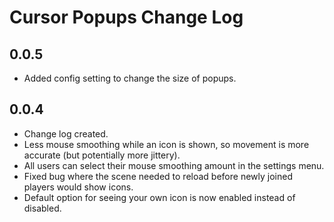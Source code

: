 # Cursor Popups Change Log

## 0.0.5
* Added config setting to change the size of popups.

## 0.0.4
* Change log created.
* Less mouse smoothing while an icon is shown, so movement is more accurate (but potentially more jittery).
* All users can select their mouse smoothing amount in the settings menu.
* Fixed bug where the scene needed to reload before newly joined players would show icons.
* Default option for seeing your own icon is now enabled instead of disabled.